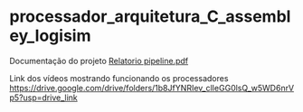 # processador_arquitetura_C_assembley_logisim

Documentação do projeto
[Relatorio pipeline.pdf](https://github.com/FelipeFerraz4/processador_arquitetura_C_assembley_logisim/files/14895536/Relatorio.pipeline.pdf)

Link dos vídeos mostrando funcionando os processadores
https://drive.google.com/drive/folders/1b8JfYNRIev_clIeGG0lsQ_w5WD6nrVp5?usp=drive_link
